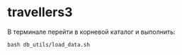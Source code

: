 # travellers3


В терминале перейти в корневой каталог и выполнить:
~~~
bash db_utils/load_data.sh 
~~~